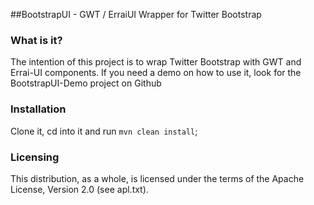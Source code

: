 ##BootstrapUI - GWT / ErraiUI Wrapper for Twitter Bootstrap

### What is it?

The intention of this project is to wrap Twitter Bootstrap with GWT and Errai-UI components.
If you need a demo on how to use it, look for the BootstrapUI-Demo project on Github  
   

### Installation
Clone it, cd into it and run `mvn clean install`;  

### Licensing
This distribution, as a whole, is licensed under the terms of the Apache License, Version 2.0 (see apl.txt).